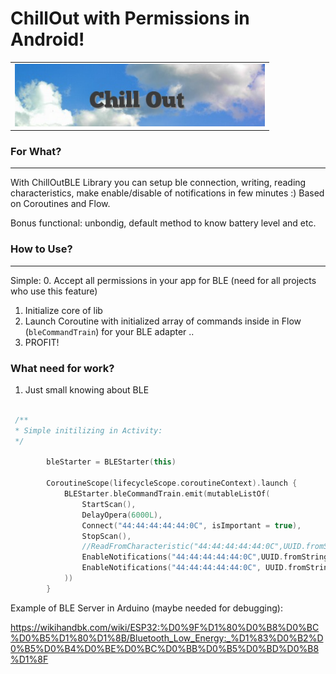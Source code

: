 # ChillOut with Permissions in Android!

<table style= padding:10px">
  <tr>
    <td>  <img src="./Docs/img1.png"  alt="1" width = 400px height = 100px ></td>
  </tr>
</table>

### For What?
---

With ChillOutBLE Library you can setup ble connection, writing, reading characteristics, make enable/disable of notifications in few minutes :) Based on Coroutines and Flow.

Bonus functional: unbondig, default method to know battery level and etc.

### How to Use?
---
Simple:
0. Accept all permissions in your app for BLE (need for all projects who use this feature)
1. Initialize core of lib
2. Launch Coroutine with initialized array of commands inside in Flow (`bleCommandTrain`) for your BLE adapter
..
3. PROFIT!

### What need for work?
1. Just small knowing about BLE

```kotlin

 /**
 * Simple initilizing in Activity:
 */

		bleStarter = BLEStarter(this)

        CoroutineScope(lifecycleScope.coroutineContext).launch {
            BLEStarter.bleCommandTrain.emit(mutableListOf(
                StartScan(),
                DelayOpera(6000L),
                Connect("44:44:44:44:44:0C", isImportant = true),
                StopScan(),
                //ReadFromCharacteristic("44:44:44:44:44:0C",UUID.fromString("beb5483e-36e1-4688-b7f5-ea07361b26a8"), isImportant = true)
                EnableNotifications("44:44:44:44:44:0C",UUID.fromString("beb54202-36e1-4688-b7f5-ea07361b26a8"), isImportant = true),
                EnableNotifications("44:44:44:44:44:0C", UUID.fromString("beb54202-36e1-4688-b7f5-ea07361b26a8"), isImportant = true)
            ))
        }

```


Example of BLE Server in Arduino (maybe needed for debugging):

https://wikihandbk.com/wiki/ESP32:%D0%9F%D1%80%D0%B8%D0%BC%D0%B5%D1%80%D1%8B/Bluetooth_Low_Energy:_%D1%83%D0%B2%D0%B5%D0%B4%D0%BE%D0%BC%D0%BB%D0%B5%D0%BD%D0%B8%D1%8F
